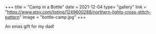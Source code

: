 +++
title = "Camp in a Bottle"
date = 2021-12-04
type= "gallery"
link = "https://www.etsy.com/listing/1249600288/northern-lights-cross-stitch-pattern"
image = "bottle-camp.jpg"
+++

An xmas gift for my dad!